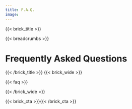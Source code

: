 ```yaml
---
title: F.A.Q.
image:
--- 
```

{{< brick_title >}}

{{< breadcrumbs >}}
# Frequently Asked Questions
{{< /brick_title >}}
{{< brick_wide >}}

{{< faq >}}

{{< /brick_wide >}}

{{< brick_cta >}}{{< /brick_cta >}}
